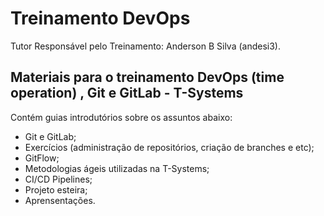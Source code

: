 # Treinamento DevOps

Tutor Responsável pelo Treinamento: Anderson B Silva (andesi3).

<h2 > Materiais para o treinamento DevOps (time operation) , Git e GitLab - T-Systems </h2>

Contém guias introdutórios sobre os assuntos abaixo: 

- Git e GitLab; 
- Exercícios (administração de repositórios, criação de branches e etc); 
- GitFlow; 
- Metodologias ágeis utilizadas na T-Systems; 
- CI/CD Pipelines; 
- Projeto esteira;
- Aprensentações.

